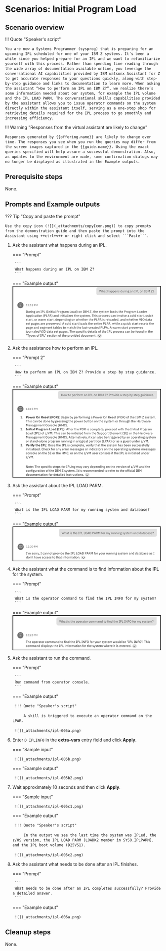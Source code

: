 # Scenarios: Initial Program Load
## Scenario overview
!!! Quote "Speaker's script"

    You are now a Systems Programmer (sysprog) that is preparing for an upcoming IPL scheduled for one of your IBM Z systems. It’s been a while since you helped prepare for an IPL and we want to refamiliarize yourself with this process. Rather than spending time reading through the wide array of documentation available online, you leverage the conversational AI capabilities provided by IBM watsonx Assistant for Z to get accurate responses to your questions quickly, along with step-by-step guidance and links to documentation to learn more. When asking the assistant “How to perform an IPL on IBM Z?”, we realize there’s some information needed about our system, for example the IPL volume and the IPL LOAD PARM. The conversational skills capabilities provided by the assistant allows you to issue operator commands on the system directly within the assistant itself, serving as a one-stop shop for retrieving details required for the IPL process to go smoothly and increasing efficiency.

!!! Warning "Responses from the virtual assistant are likely to change"

    Responses generated by {{offering.name}} are likely to change over time. The responses you see when you run the queries may differ from the screen images captured in the {{guide.name}}. Using the exact queries specified will help assure a successful demonstration. Also, as updates to the environment are made, some confirmation dialogs may no longer be displayed as illustrated in the Example outputs.

## Prerequisite steps
None.

<div style="page-break-after: always;"></div>

## Prompts and Example outputs
??? Tip "Copy and paste the prompt"

    Use the copy icon (![](_attachments/copyIcon.png)) to copy prompts from the demonstration guide and then paste the prompt into the Assistant using ++ctrl+v++ or right click and select ```Paste```.

1. Ask the assistant what happens during an IPL.
    
    <!--- begin-tab-group --->
    === "Prompt"

        ```
        What happens during an IPL on IBM Z?
        ```

    === "Example output"
        ![](_attachments/ipl-001a.png)
    <!--- end-tab-group --->

2. Ask the assistance how to perform an IPL.

    <!--- begin-tab-group --->
    === "Prompt 2"

        ```
        How to perform an IPL on IBM Z? Provide a step by step guidance.
        ```

    === "Example output"
        ![](_attachments/ipl-002a.png)
    <!--- end-tab-group --->

3. Ask the assistant about the IPL LOAD PARM.

    <!--- begin-tab-group --->
    === "Prompt"

        ```
        What is the IPL LOAD PARM for my running system and database?
        ```

    === "Example output"
        ![](_attachments/ipl-003a.png)
    <!--- end-tab-group --->

4. Ask the assistant what the command is to find information about the IPL for the system.
   
    <!--- begin-tab-group --->
    === "Prompt"

        ```
        What is the operator command to find the IPL INFO for my system?
        ```

    === "Example output"
        ![](_attachments/ipl-004a.png)
    <!--- end-tab-group --->

5. Ask the assistant to run the command.

    <!--- begin-tab-group --->
    === "Prompt"

        ```
        Run command from operator console.
        ```

    === "Example output"

        !!! Quote "Speaker's script"

            A skill is triggered to execute an operator command on the LPAR.
            
        ![](_attachments/ipl-005a.png)
    <!--- end-tab-group --->

6. Enter ```D IPLINFO``` in the **extra-vars** entry field and click **Apply**.

    <!--- begin-tab-group --->
    === "Sample input"

        ![](_attachments/ipl-005b.png)
    
    === "Example output"

        ![](_attachments/ipl-005b2.png)

    <!--- end-tab-group --->

7. Wait approximately 10 seconds and then click **Apply**.

    <!--- begin-tab-group --->
    === "Sample input"

        ![](_attachments/ipl-005c1.png)

    === "Example output"
    
        !!! Quote "Speaker's script"

            In the output we see the last time the system was IPLed, the z/OS version, the IPL LOAD PARM (LOADK2 member in SYS0.IPLPARM), and the IPL boot volume (D25VS1).
    
        ![](_attachments/ipl-005c2.png)

    <!--- end-tab-group --->

8. Ask the assistant what needs to be done after an IPL finishes.
    
    <!--- begin-tab-group --->
    === "Prompt"

        ```
        What needs to be done after an IPL completes successfully? Provide a detailed answer.
        ```

    === "Example output"   

        ![](_attachments/ipl-006a.png)
    <!--- end-tab-group --->

## Cleanup steps
None.
